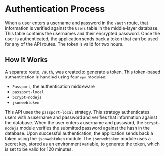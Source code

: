 # Authentication Process
When a user enters a username and password in the `/auth` route, that information is verified against the `Users` table in the middle-layer database. This table contains the usernames and their encrypted password. Once the user is authenticated, the application sends back a token that can be used for any of the API routes. The token is valid for two hours.

## How It Works
A separate route, `/auth`, was created to generate a token. This token-based authentication is handled using four `npm` modules: 

- `Passport`, the authentication middleware
- `passport-local`
- `bcrypt-nodejs`
- `jsonwebtoken`

This API uses the `passport-local` strategy. This strategy authenticates users with a username and password and verifies that information against the database. When the user enters a username and password, the `bcrypt-nodejs` module verifies the submitted password against the hash in the database. Upon successful authentication, the application sends back a token using the `jsonwebtoken` module. The `jsonwebtoken` module uses a secret key, stored as an environment variable, to generate the token, which is set to be valid for 120 minutes.
